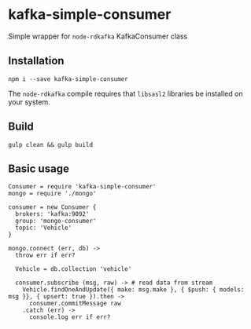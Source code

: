 # kafka-simple-consumer

Simple wrapper for `node-rdkafka` KafkaConsumer class

## Installation

`npm i --save kafka-simple-consumer`

The `node-rdkafka` compile requires that `libsasl2` libraries be installed on
your system.

## Build

`gulp clean && gulp build`

## Basic usage

```
Consumer = require 'kafka-simple-consumer'
mongo = require './mongo'

consumer = new Consumer {
  brokers: 'kafka:9092'
  group: 'mongo-consumer'
  topic: 'Vehicle'
}

mongo.connect (err, db) ->
  throw err if err?

  Vehicle = db.collection 'vehicle'

  consumer.subscribe (msg, raw) -> # read data from stream
    Vehicle.findOneAndUpdate({ make: msg.make }, { $push: { models: msg }}, { upsert: true }).then ->
      consumer.commitMessage raw
    .catch (err) ->
      console.log err if err?
```

